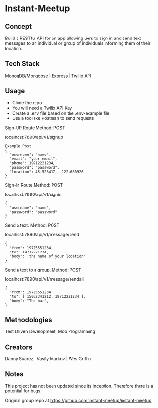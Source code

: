 # Instant-Meetup

## Concept
Build a RESTful API for an app allowing uers to sign in and send text messages to an
individual or group of individuals informing them of their location.

## Tech Stack
MonogDB/Mongoose | Express | Twilio API

## Usage
* Clone the repo
* You will need a Twilio API Key
* Create a .env file based on the .env-example file
* Use a tool like Postman to send requests

Sign-UP Route Method: POST

localhost:7890/api/v1/signup

```
Example Post
{
  "username": "name",
  "email": "your email",
  "phone": 19712221234,
  "password": "password",
  "location": 45.523417, -122.680926
}
```

Sign-In Route Method: POST

localhost:7890/api/v1/signin
```
{
  "username": "name",
  "password": "password"
}
```
Send a text. Method: POST

localhost:7890/api/v1/message/send
```
{
  "from": 19715551234,
  "to": 19712221234,
  "body": 'the name of your location'
}
```

Send a text to a group. Method: POST

localhost:7890/api/v1/message/sendall
```
{
  "from": 19715551234
  "to": [ 15032341212, 19712221234 ],
  "body": "The bar",
}
```

## Methodologies
Test Driven Development, Mob Programming

## Creators
Danny Suarez | Vasily Markov | Wes Griffin 

## Notes
This project has not been updated since its inception.
Therefore there is a potential for bugs.  

Original group repo at https://github.com/instant-meetup/instant-meetup